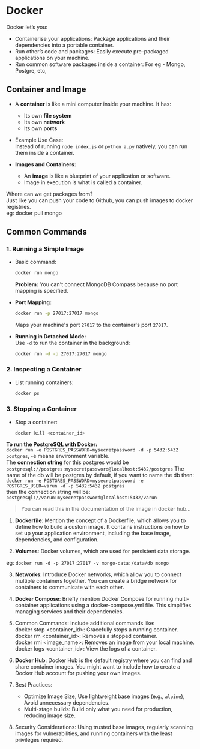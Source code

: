 # Docker
Docker let’s you:
- Containerise your applications: Package applications and their dependencies into a portable container.
- Run other’s code and packages: Easily execute pre-packaged applications on your machine.
- Run common software packages inside a container: For eg - Mongo, Postgre, etc,

## **Container and Image**  

- A **container** is like a mini computer inside your machine. It has:  
    - Its own **file system**  
    - Its own **network**  
    - Its own **ports**  

- Example Use Case:  
    Instead of running `node index.js` or `python a.py` natively, you can run them inside a container.  

- **Images and Containers:**  
    - An **image** is like a blueprint of your application or software.  
    - Image in execution is what is called a container.<br/>

Where can we get packages from?<br/>
Just like you can push your code to Github, you can push images to docker registries.<br/>
eg: docker pull mongo<br/>

## **Common Commands**  

### 1. **Running a Simple Image**  
- Basic command:  
  ```bash
  docker run mongo
  ```  
  **Problem:** You can't connect MongoDB Compass because no port mapping is specified.  

- **Port Mapping:**  
  ```bash
  docker run -p 27017:27017 mongo
  ```  
  Maps your machine's port `27017` to the container's port `27017`.  

- **Running in Detached Mode:**  
  Use `-d` to run the container in the background:  
  ```bash
  docker run -d -p 27017:27017 mongo
  ```  

### 2. **Inspecting a Container**  
- List running containers:  
  ```bash
  docker ps
  ```  

### 3. **Stopping a Container**  
- Stop a container:  
  ```bash
  docker kill <container_id>
  ```


**To run the PostgreSQL with Docker:**<br/>
`docker run -e POSTGRES_PASSWORD=mysecretpassword -d -p 5432:5432 postgres`, -e means environment variable.<br/>
The **connection string** for this postgres would be <br/>
`postgresql://postgres:mysecretpassword@localhost:5432/postgres`
The name of the db will be postgres by default, if you want to name the db then:<br/>
`docker run -e POSTGRES_PASSWORD=mysecretpassword -e POSTGRES_USER=varun -d -p 5432:5432 postgres` <br/>
then the connection string will be:<br/>
`postgresql://varun:mysecretpassword@localhost:5432/varun`

>You can read this in the documentation of the image in docker hub...
>

1. **Dockerfile**: Mention the concept of a Dockerfile, which allows you to define how to build a custom image. It contains instructions on how to set up your application environment, including the base image, dependencies, and configuration.

2. **Volumes**: Docker volumes, which are used for persistent data storage.

eg: `docker run -d -p 27017:27017 -v mongo-data:/data/db mongo`

3. **Networks**: Introduce Docker networks, which allow you to connect multiple containers together. You can create a bridge network for containers to communicate with each other.

4. **Docker Compose**: Briefly mention Docker Compose for running multi-container applications using a docker-compose.yml file. This simplifies managing services and their dependencies.

5. Common Commands: 
Include additional commands like:<br/>
docker stop <container_id>: Gracefully stops a running container.<br/>
docker rm <container_id>: Removes a stopped container.<br/>
docker rmi <image_name>: Removes an image from your local machine.<br/>
docker logs <container_id>: View the logs of a container.<br/>

6. **Docker Hub**: Docker Hub is the default registry where you can find and share container images. You might want to include how to create a Docker Hub account for pushing your own images.

7. Best Practices: 
    - Optimize Image Size, Use lightweight base images (e.g., `alpine`), Avoid unnecessary dependencies.
    - Multi-stage builds: Build only what you need for production, reducing image size.

8. Security Considerations: Using trusted base images, regularly scanning images for vulnerabilities, and running containers with the least privileges required.
